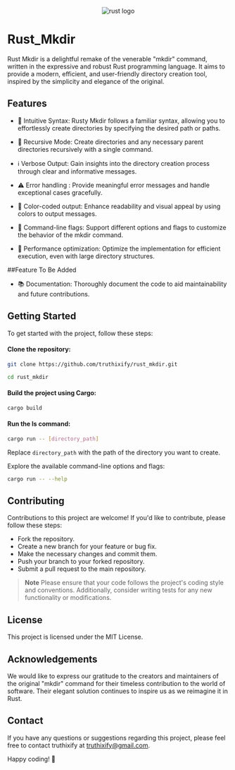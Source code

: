 <p align="center">
<img src="https://www.rust-lang.org/static/images/rust-logo-blk.svg" alt="rust logo">
</p>

# Rust_Mkdir

Rust Mkdir is a delightful remake of the venerable "mkdir" command, written in the expressive and robust Rust programming language. It aims to provide a modern, efficient, and user-friendly directory creation tool, inspired by the simplicity and elegance of the original.

## Features

- 📂 Intuitive Syntax: Rusty Mkdir follows a familiar syntax, allowing you to effortlessly create directories by specifying the desired path or paths.

- 🔁 Recursive Mode: Create directories and any necessary parent directories recursively with a single command.

- ℹ️ Verbose Output: Gain insights into the directory creation process through clear and informative messages.

- ⚠️ Error handling : Provide meaningful error messages and handle exceptional cases gracefully.

- 🎨 Color-coded output: Enhance readability and visual appeal by using colors to output messages.

- 🏁 Command-line flags: Support different options and flags to customize the behavior of the mkdir command.

- 🚀 Performance optimization: Optimize the implementation for efficient execution, even with large directory structures.

##Feature To Be Added
- 📚️ Documentation: Thoroughly document the code to aid maintainability and future contributions.

## Getting Started

To get started with the project, follow these steps:

#### Clone the repository:

```bash
git clone https://github.com/truthixify/rust_mkdir.git

cd rust_mkdir
```

#### Build the project using Cargo:

```bash
cargo build
```

#### Run the ls command:

```bash
cargo run -- [directory_path]
```

Replace `directory_path` with the path of the directory you want to create.

Explore the available command-line options and flags:

```bash
cargo run -- --help
```

## Contributing

Contributions to this project are welcome! If you'd like to contribute, please follow these steps:

- Fork the repository.
- Create a new branch for your feature or bug fix.
- Make the necessary changes and commit them.
- Push your branch to your forked repository.
- Submit a pull request to the main repository.

> **Note**
> Please ensure that your code follows the project's coding style and conventions. Additionally, consider writing tests for any new functionality or modifications.

## License

This project is licensed under the MIT License.

## Acknowledgements

We would like to express our gratitude to the creators and maintainers of the original "mkdir" command for their timeless contribution to the world of software. Their elegant solution continues to inspire us as we reimagine it in Rust.

## Contact

If you have any questions or suggestions regarding this project, please feel free to contact truthixify at <a>truthixify@gmail.com</a>.

Happy coding! 🚀